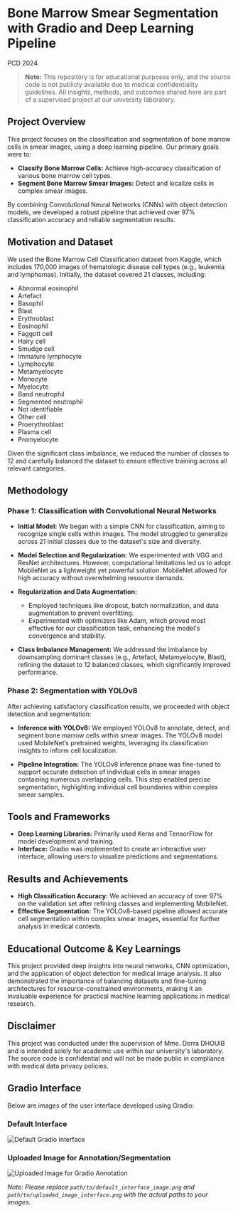 # Bone Marrow Smear Segmentation with Gradio and Deep Learning Pipeline
PCD 2024

> **Note:** This repository is for educational purposes only, and the source code is not publicly available due to medical confidentiality guidelines. All insights, methods, and outcomes shared here are part of a supervised project at our university laboratory.

## Project Overview
This project focuses on the classification and segmentation of bone marrow cells in smear images, using a deep learning pipeline. Our primary goals were to:
- **Classify Bone Marrow Cells:** Achieve high-accuracy classification of various bone marrow cell types.
- **Segment Bone Marrow Smear Images:** Detect and localize cells in complex smear images.

By combining Convolutional Neural Networks (CNNs) with object detection models, we developed a robust pipeline that achieved over 97% classification accuracy and reliable segmentation results.

## Motivation and Dataset
We used the Bone Marrow Cell Classification dataset from Kaggle, which includes 170,000 images of hematologic disease cell types (e.g., leukemia and lymphomas). Initially, the dataset covered 21 classes, including:
- Abnormal eosinophil
- Artefact
- Basophil
- Blast
- Erythroblast
- Eosinophil
- Faggott cell
- Hairy cell
- Smudge cell
- Immature lymphocyte
- Lymphocyte
- Metamyelocyte
- Monocyte
- Myelocyte
- Band neutrophil
- Segmented neutrophil
- Not identifiable
- Other cell
- Proerythroblast
- Plasma cell
- Promyelocyte

Given the significant class imbalance, we reduced the number of classes to 12 and carefully balanced the dataset to ensure effective training across all relevant categories.

## Methodology

### Phase 1: Classification with Convolutional Neural Networks
- **Initial Model:** We began with a simple CNN for classification, aiming to recognize single cells within images. The model struggled to generalize across 21 initial classes due to the dataset's size and diversity.
  
- **Model Selection and Regularization:** We experimented with VGG and ResNet architectures. However, computational limitations led us to adopt MobileNet as a lightweight yet powerful solution. MobileNet allowed for high accuracy without overwhelming resource demands.

- **Regularization and Data Augmentation:**
  - Employed techniques like dropout, batch normalization, and data augmentation to prevent overfitting.
  - Experimented with optimizers like Adam, which proved most effective for our classification task, enhancing the model's convergence and stability.

- **Class Imbalance Management:** We addressed the imbalance by downsampling dominant classes (e.g., Artefact, Metamyelocyte, Blast), refining the dataset to 12 balanced classes, which significantly improved performance.

### Phase 2: Segmentation with YOLOv8
After achieving satisfactory classification results, we proceeded with object detection and segmentation:
- **Inference with YOLOv8:** We employed YOLOv8 to annotate, detect, and segment bone marrow cells within smear images. The YOLOv8 model used MobileNet’s pretrained weights, leveraging its classification insights to inform cell localization.

- **Pipeline Integration:** The YOLOv8 inference phase was fine-tuned to support accurate detection of individual cells in smear images containing numerous overlapping cells. This step enabled precise segmentation, highlighting individual cell boundaries within complex smear samples.

## Tools and Frameworks
- **Deep Learning Libraries:** Primarily used Keras and TensorFlow for model development and training.
- **Interface:** Gradio was implemented to create an interactive user interface, allowing users to visualize predictions and segmentations.

## Results and Achievements
- **High Classification Accuracy:** We achieved an accuracy of over 97% on the validation set after refining classes and implementing MobileNet.
- **Effective Segmentation:** The YOLOv8-based pipeline allowed accurate cell segmentation within complex smear images, essential for further analysis in medical contexts.

## Educational Outcome & Key Learnings
This project provided deep insights into neural networks, CNN optimization, and the application of object detection for medical image analysis. It also demonstrated the importance of balancing datasets and fine-tuning architectures for resource-constrained environments, making it an invaluable experience for practical machine learning applications in medical research.

## Disclaimer
This project was conducted under the supervision of Mme. Dorra DHOUIB and is intended solely for academic use within our university's laboratory. The source code is confidential and will not be made public in compliance with medical data privacy policies.

## Gradio Interface
Below are images of the user interface developed using Gradio:

### Default Interface
![Default Gradio Interface](path/to/default_interface_image.png)

### Uploaded Image for Annotation/Segmentation
![Uploaded Image for Gradio Annotation](path/to/uploaded_image_interface.png)

*Note: Please replace `path/to/default_interface_image.png` and `path/to/uploaded_image_interface.png` with the actual paths to your images.*
